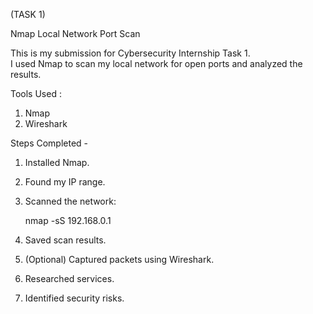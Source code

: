 (TASK 1)

Nmap Local Network Port Scan

This is my submission for Cybersecurity Internship Task 1.  
I used Nmap to scan my local network for open ports and analyzed the results.

Tools Used :
1. Nmap
2. Wireshark

Steps Completed -

1. Installed Nmap.
2. Found my IP range.
3. Scanned the network:  
   
   nmap -sS  192.168.0.1
   
4. Saved scan results.
5. (Optional) Captured packets using Wireshark.
6. Researched services.
7. Identified security risks.
